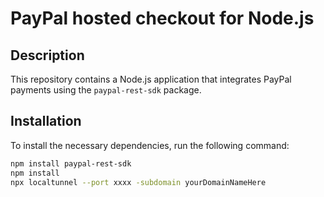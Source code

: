 # PayPal hosted checkout for Node.js

## Description

This repository contains a Node.js application that integrates PayPal payments using the `paypal-rest-sdk` package.

## Installation

To install the necessary dependencies, run the following command:

```bash
npm install paypal-rest-sdk
npm install 
npx localtunnel --port xxxx -subdomain yourDomainNameHere